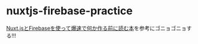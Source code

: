 # nuxtjs-firebase-practice
[Nuxt.jsとFirebaseを使って爆速で何か作る前に読む本](https://booth.pm/ja/items/1994329)を参考にゴニョゴニョする!!!

